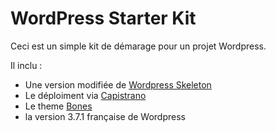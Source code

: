 # WordPress Starter Kit

Ceci est un simple kit de démarage pour un projet Wordpress.

Il inclu :

* Une version modifiée de [Wordpress Skeleton](https://github.com/markjaquith/WordPress-Skeleton) 
* Le déploiment via [Capistrano](http://www.capistranorb.com)
* Le theme [Bones](http://themble.com/bones/)
* la version 3.7.1 française de Wordpress